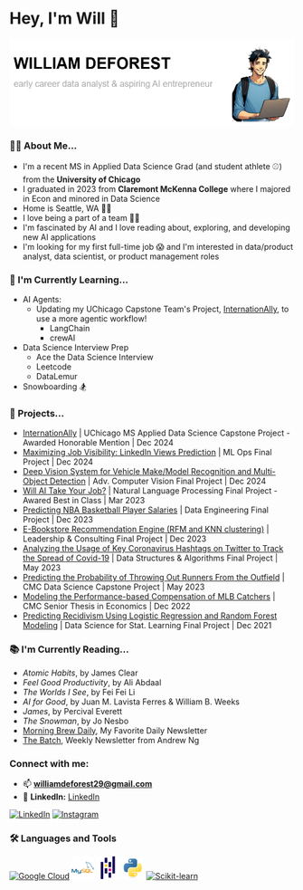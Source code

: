 # Hey, I'm Will 👋

![github banner](./github_readme_banner.png)

### 💁‍♂️ About Me...
- I'm a recent MS in Applied Data Science Grad (and student athlete ⚾) from the **University of Chicago**
- I graduated in 2023 from **Claremont McKenna College** where I majored in Econ and minored in Data Science
- Home is Seattle, WA 🥰🏡
- I love being a part of a team 🤝🙌
- I'm fascinated by AI and I love reading about, exploring, and developing new AI applications
- I'm looking for my first full-time job 😱 and I'm interested in data/product analyst, data scientist, or product management roles

### 🌱 I'm Currently Learning...
- AI Agents:
  - Updating my UChicago Capstone Team's Project, [InternationAlly](https://github.com/Property-Pilot/Property-Pilot), to use a more agentic workflow!
    - LangChain
    - crewAI
- Data Science Interview Prep
  - Ace the Data Science Interview
  - Leetcode
  - DataLemur
- Snowboarding 🏂

### 🔭 Projects...
- [InternationAlly](https://github.com/Property-Pilot/Property-Pilot) | UChicago MS Applied Data Science Capstone Project - Awarded Honorable Mention | Dec 2024
- [Maximizing Job Visibility: LinkedIn Views Prediction](https://github.com/wdeforest23/linkedin-views-prediction) | ML Ops Final Project | Dec 2024
- [Deep Vision System for Vehicle Make/Model Recognition and Multi-Object Detection](https://github.com/wdeforest23/vehicle-image-classification) | Adv. Computer Vision Final Project | Dec 2024
- [Will AI Take Your Job?](https://github.com/wdeforest23/Will-AI-Take-Your-Job--NLP-Final-Project) | Natural Language Processing Final Project - Awared Best in Class | Mar 2023
- [Predicting NBA Basketball Player Salaries](https://github.com/wdeforest23/Predicting-NBA-Basketball-Player-Salaries) | Data Engineering Final Project | Dec 2023
- [E-Bookstore Recommendation Engine (RFM and KNN clustering)](https://github.com/wdeforest23/EBookstore-RFM-Book-Recommendation-System) | Leadership & Consulting Final Project | Dec 2023
- [Analyzing the Usage of Key Coronavirus Hashtags on Twitter to Track the Spread of Covid-19](https://github.com/wdeforest23/twitter_coronavirus) | Data Structures & Algorithms Final Project | May 2023
- [Predicting the Probability of Throwing Out Runners From the Outfield](https://github.com/wdeforest23/Predicting-the-Probability-of-Throwing-Out-Runners-From-the-Outfield) | CMC Data Science Capstone Project | May 2023
- [Modeling the Performance-based Compensation of MLB Catchers](https://scholarship.claremont.edu/cmc_theses/3155/) | CMC Senior Thesis in Economics | Dec 2022
- [Predicting Recidivism Using Logistic Regression and Random Forest Modeling](https://github.com/wdeforest23/Predicting-Recidivism-DS-Stats-Learning-2022) | Data Science for Stat. Learning Final Project | Dec 2021

### 📚 I'm Currently Reading...
- _Atomic Habits_, by James Clear
- _Feel Good Productivity_, by Ali Abdaal
- _The Worlds I See_, by Fei Fei Li
- _AI for Good_, by Juan M. Lavista Ferres & William B. Weeks
- _James_, by Percival Everett
- _The Snowman_, by Jo Nesbo
- [Morning Brew Daily](https://www.morningbrew.com/), My Favorite Daily Newsletter
- [The Batch](https://www.deeplearning.ai/the-batch/), Weekly Newsletter from Andrew Ng

### Connect with me:
- 📫 **williamdeforest29@gmail.com**
- 🔗 **LinkedIn:** [LinkedIn](https://www.linkedin.com/in/william-deforest/)

<p align="left">
  <a href="https://linkedin.com/in/william-deforest" target="blank"><img src="https://raw.githubusercontent.com/rahuldkjain/github-profile-readme-generator/master/src/images/icons/Social/linked-in-alt.svg" alt="LinkedIn" height="30" width="40" /></a>
  <a href="https://instagram.com/williamdeforest" target="blank"><img src="https://raw.githubusercontent.com/rahuldkjain/github-profile-readme-generator/master/src/images/icons/Social/instagram.svg" alt="Instagram" height="30" width="40" /></a>
</p>

### 🛠️ Languages and Tools
<p>
  <a href="https://cloud.google.com" target="_blank"><img src="https://www.vectorlogo.zone/logos/google_cloud/google_cloud-icon.svg" alt="Google Cloud" width="40" height="40"/></a>
  <a href="https://www.mysql.com/" target="_blank"><img src="https://raw.githubusercontent.com/devicons/devicon/master/icons/mysql/mysql-original-wordmark.svg" alt="MySQL" width="40" height="40"/></a>
  <a href="https://pandas.pydata.org/" target="_blank"><img src="https://raw.githubusercontent.com/devicons/devicon/2ae2a900d2f041da66e950e4d48052658d850630/icons/pandas/pandas-original.svg" alt="Pandas" width="40" height="40"/></a>
  <a href="https://www.python.org" target="_blank"><img src="https://raw.githubusercontent.com/devicons/devicon/master/icons/python/python-original.svg" alt="Python" width="40" height="40"/></a>
  <a href="https://scikit-learn.org/" target="_blank"><img src="https://upload.wikimedia.org/wikipedia/commons/0/05/Scikit_learn_logo_small.svg" alt="Scikit-learn" width="40" height="40"/></a>
</p>

